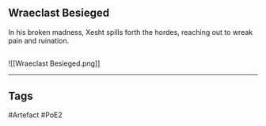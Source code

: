 ## Wraeclast Besieged
In his broken madness, Xesht spills forth the hordes,
reaching out to wreak pain and ruination.
##
![[Wraeclast Besieged.png]]

---
## Tags
#Artefact
#PoE2